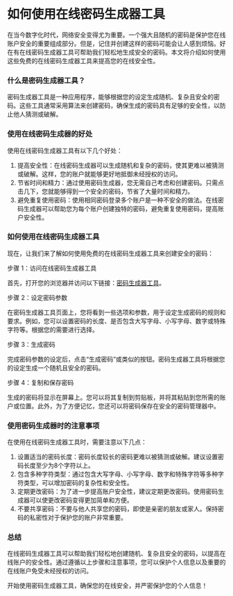 如何使用在线密码生成器工具
=============

在当今数字化时代，网络安全变得尤为重要。一个强大且随机的密码是保护您在线账户安全的重要组成部分。但是，记住并创建这样的密码可能会让人感到烦恼。好在有在线密码生成器工具可帮助我们轻松地生成安全的密码。本文将介绍如何使用这些免费的在线密码生成器工具来提高您的在线安全性。

### 什么是密码生成器工具？

密码生成器工具是一种应用程序，能够根据您的设定生成随机、复杂且安全的密码。这些工具通常采用算法来创建密码，确保生成的密码具有足够的安全性，以防止他人猜测或破解。

### 使用在线密码生成器的好处

使用在线密码生成器工具有以下几个好处：

1. 提高安全性：在线密码生成器可以生成随机和复杂的密码，使其更难以被猜测或破解。这样，您的账户就能够更好地抵御未经授权的访问。
2. 节省时间和精力：通过使用密码生成器，您无需自己考虑和创建密码。只需点击几下，您就能够得到一个安全的密码，节省了大量时间和精力。
3. 避免重复使用密码：使用相同密码登录多个账户是一种不安全的做法。在线密码生成器可以帮助您为每个账户创建独特的密码，避免重复使用密码，提高账户安全性。

### 如何使用在线密码生成器工具

现在，让我们来了解如何使用免费的在线密码生成器工具来创建安全的密码：

步骤 1：访问在线密码生成器工具

首先，打开您的浏览器并访问以下链接：[密码生成器工具](https://www.onlinecalculatorsfree.com/zh-cn/tools/password-generator.html)。

步骤 2：设定密码参数

在密码生成器工具页面上，您将看到一些选项和参数，用于设定生成密码的规则和要求。例如，您可以设置密码的长度、是否包含大写字母、小写字母、数字或特殊字符等。根据您的需要进行选择。

步骤 3：生成密码

完成密码参数的设定后，点击“生成密码”或类似的按钮。密码生成器工具将根据您的设定生成一个随机且安全的密码。

步骤 4：复制和保存密码

生成的密码将显示在屏幕上。您可以将其复制到剪贴板，并将其粘贴到您所需的账户或位置。此外，为了方便记忆，您还可以将密码保存在安全的密码管理器中。

### 使用密码生成器时的注意事项

在使用在线密码生成器工具时，需要注意以下几点：

1. 设置适当的密码长度：密码长度较长的密码更难以被猜测或破解。建议设置密码长度至少为8个字符以上。
2. 包含多种字符类型：通过包含大写字母、小写字母、数字和特殊字符等多种字符类型，可以增加密码的复杂性和安全性。
3. 定期更改密码：为了进一步提高账户安全性，建议定期更改密码。使用密码生成器可以使更改密码变得更加简单和方便。
4. 不要共享密码：不要与他人共享您的密码，即使是亲密的朋友或家人。保持密码的私密性对于保护您的账户非常重要。

### 总结

在线密码生成器工具可以帮助我们轻松地创建随机、复杂且安全的密码，以提高在线账户的安全性。通过遵循以上步骤和注意事项，您可以保护个人信息以及重要的在线账户免受未经授权的访问。

开始使用密码生成器工具，确保您的在线安全，并严密保护您的个人信息！